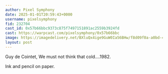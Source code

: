 ```yaml
---
author: Pixel Symphony
date: 2025-01-01T20:59:43+0000
username: pixelsymphony
fid: 232704
cast_id: 0x57b66bbc9373c875f7497151891ac2559b3924fd
cast: https://warpcast.com/pixelsymphony/0x57b66bbc
image: https://imagedelivery.net/BXluQx4ige9GuW0Ia56BHw/f8d09f0a-a0bd-479c-64b0-7e5fc9c74200/original
layout: post
---
```

Guy de Cointet, We must not think that cold….1982.   
  
Ink and pencil on paper.  

<img src='https://imagedelivery.net/BXluQx4ige9GuW0Ia56BHw/f8d09f0a-a0bd-479c-64b0-7e5fc9c74200/original' alt='' referrerpolicy='no-referrer'/>